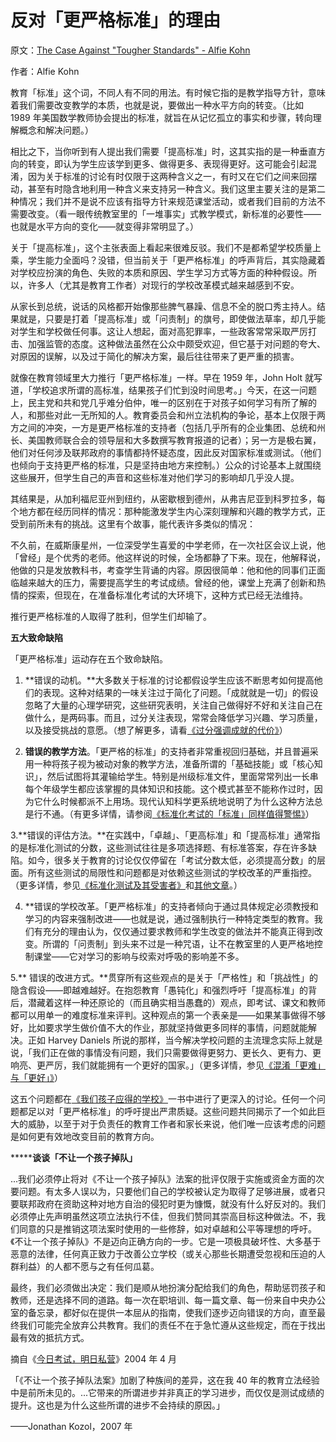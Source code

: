 # 反对「更严格标准」的理由

原文：[The Case Against "Tougher Standards" - Alfie Kohn](https://www.alfiekohn.org/standards-and-testing/case-tougher-standards/)

作者：Alfie Kohn

教育「标准」这个词，不同人有不同的用法。有时候它指的是教学指导方针，意味着我们需要改变教学的本质，也就是说，要做出一种水平方向的转变。（比如 1989 年美国数学教师协会提出的标准，就旨在从记忆孤立的事实和步骤，转向理解概念和解决问题。）

相比之下，当你听到有人提出我们需要「提高标准」时，这其实指的是一种垂直方向的转变，即认为学生应该学到更多、做得更多、表现得更好。这可能会引起混淆，因为关于标准的讨论有时仅限于这两种含义之一，有时又在它们之间来回摆动，甚至有时隐含地利用一种含义来支持另一种含义。我们这里主要关注的是第二种情况；我们并不是说不应该有指导方针来规范课堂活动，或者我们目前的方法不需要改变。（看一眼传统教室里的「一堆事实」式教学模式，新标准的必要性——也就是水平方向的变化——就变得非常明显了。）

关于「提高标准」，这个主张表面上看起来很难反驳。我们不是都希望学校质量上乘，学生能力全面吗？没错，但当前关于「更严格标准」的呼声背后，其实隐藏着对学校应扮演的角色、失败的本质和原因、学生学习方式等方面的种种假设。所以，许多人（尤其是教育工作者）对现行的学校改革模式越来越感到不安。

从家长到总统，说话的风格都开始像那些脾气暴躁、信息不全的脱口秀主持人。结果就是，只要是打着「提高标准」或「问责制」的旗号，即使做法草率，却几乎能对学生和学校做任何事。这让人想起，面对高犯罪率，一些政客常常采取严厉打击、加强监管的态度。这种做法虽然在公众中颇受欢迎，但它基于对问题的夸大、对原因的误解，以及过于简化的解决方案，最后往往带来了更严重的损害。

就像在教育领域里大力推行「更严格标准」一样。早在 1959 年，John Holt 就写道，「学校追求所谓的高标准，结果孩子们忙到没时间思考。」今天，在这一问题上，民主党和共和党几乎难分伯仲，唯一的区别在于对孩子如何学习有所了解的人，和那些对此一无所知的人。教育委员会和州立法机构的争论，基本上仅限于两方之间的冲突，一方是更严格标准的支持者（包括几乎所有的企业集团、总统和州长、美国教师联合会的领导层和大多数撰写教育报道的记者）；另一方是极右翼，他们对任何涉及联邦政府的事情都持怀疑态度，因此反对国家标准或测试。（他们也倾向于支持更严格的标准，只是坚持由地方来控制。）公众的讨论基本上就围绕这些展开，但学生自己的声音和这些标准对他们学习的影响却几乎没人提。

其结果是，从加利福尼亚州到纽约，从密歇根到德州，从弗吉尼亚到科罗拉多，每个地方都在经历同样的情况：那种能激发学生内心深刻理解和兴趣的教学方式，正受到前所未有的挑战。这里有个故事，能代表许多类似的情况：

不久前，在威斯康星州，一位深受学生喜爱的中学老师，在一次社区会议上说，他「曾经」是个优秀的老师。他这样说的时候，全场都静了下来。现在，他解释说，他做的只是发放教科书，考查学生背诵的内容。原因很简单：他和他的同事们正面临越来越大的压力，需要提高学生的考试成绩。曾经的他，课堂上充满了创新和热情的探索，但现在，在准备标准化考试的大环境下，这种方式已经无法维持。

推行更严格标准的人取得了胜利，但学生们却输了。

**五大致命缺陷**

「更严格标准」运动存在五个致命缺陷。

1. **错误的动机。**大多数关于标准的讨论都假设学生应该不断思考如何提高他们的表现。这种对结果的一味关注过于简化了问题。「成就就是一切」的假设忽略了大量的心理学研究，这些研究表明，关注自己做得好不好和关注自己在做什么，是两码事。而且，过分关注表现，常常会降低学习兴趣、学习质量，以及接受挑战的意愿。（想了解更多，请看[《过分强调成就的代价》](https://www.alfiekohn.org/costs-overemphasizing-achievement/)）

2. **错误的教学方法**。「更严格的标准」的支持者非常重视回归基础，并且普遍采用一种将孩子视为被动对象的教学方法，准备所谓的「基础技能」或「核心知识」，然后试图将其灌输给学生。特别是州级标准文件，里面常常列出一长串每个年级学生都应该掌握的具体知识和技能。这个模式甚至不能称作过时，因为它什么时候都派不上用场。现代认知科学更系统地说明了为什么这种方法总是行不通。（有更多详情，请参阅[《标准化考试的「标准」同样值得警惕》](https://www.alfiekohn.org/beware-standards-just-tests/)）

3.**错误的评估方法。**在实践中，「卓越」、「更高标准」和「提高标准」通常指的是标准化测试的分数，这些测试往往是多项选择题、有标准答案，存在许多缺陷。如今，很多关于教育的讨论仅仅停留在「考试分数太低，必须提高分数」的层面。所有这些测试的局限性和问题都是对依赖这些测试的学校改革的严重指控。（更多详情，参见[《标准化测试及其受害者》](https://www.alfiekohn.org/standardized-testing-victims/)和[其他文章](https://www.alfiekohn.org/essays-standards-testing/)。）

4. **错误的学校改革。「更严格标准」的支持者倾向于通过具体规定必须教授和学习的内容来强制改进——也就是说，通过强制执行一种特定类型的教育。我们有充分的理由认为，仅仅通过要求教师和学生改变的做法并不能真正得到改变。所谓的「问责制」到头来不过是一种咒语，让不在教室里的人更严格地控制课堂——它对学习的影响与绞索对呼吸的影响差不多。

5.** 错误的改进方式。**贯穿所有这些观点的是关于「严格性」和「挑战性」的隐含假设——即越难越好。在抱怨教育「愚钝化」和强烈呼吁「提高标准」的背后，潜藏着这样一种还原论的（而且确实相当愚蠢的）观点，即考试、课文和教师都可以用单一的难度标准来评判。这种观点的第一个表亲是——如果某事做得不够好，比如要求学生做价值不大的作业，那就坚持做更多同样的事情，问题就能解决。正如 Harvey Daniels 所说的那样，当今解决学校问题的主流理念实际上就是说，「我们正在做的事情没有问题，我们只需要做得更努力、更长久、更有力、更响亮、更严厉，我们就能拥有一个更好的国家。」（更多详情，参见[《混淆「更难」与「更好」》](https://www.alfiekohn.org/confusing-harder-better/)）

这五个问题都在[《我们孩子应得的学校》](https://www.alfiekohn.org/schools-children-deserve/)一书中进行了更深入的讨论。任何一个问题都足以对「更严格标准」的呼吁提出严肃质疑。这些问题共同揭示了一个如此巨大的威胁，以至于对于负责任的教育工作者和家长来说，他们唯一应该考虑的问题是如何更有效地改变目前的教育方向。

*******谈谈「不让一个孩子掉队」**

...我们必须停止将对《不让一个孩子掉队》法案的批评仅限于实施或资金方面的次要问题。有太多人误以为，只要他们自己的学校被认定为取得了足够进展，或者只要联邦政府在资助这种对地方自治的侵犯时更为慷慨，就没有什么好反对的。我们必须停止先声明虽然这项立法执行不佳，但我们赞同其崇高目标这种做法。不，我们同意的只是推销这项法案时使用的一些修辞，如对卓越和公平等理想的呼吁。《不让一个孩子掉队》不是迈向正确方向的一步。它是一项极具破坏性、大多基于恶意的法律，任何真正致力于改善公立学校（或关心那些长期遭受忽视和压迫的人群利益）的人都不愿与之有任何瓜葛。

最终，我们必须做出决定：我们是顺从地扮演分配给我们的角色，帮助惩罚孩子和教师，还是选择不同的道路。每一次在职培训、每一篇文章、每一份来自中央办公室的备忘录，都好似在提供一本屈从的指南，使我们逐步迈向错误的方向，直至最终我们可能完全放弃公共教育。我们的责任不在于急忙遵从这些规定，而在于找出最有效的抵抗方式。

摘自《[今日考试，明日私营](https://www.alfiekohn.org/teaching/testtoday.htm)》2004 年 4 月

「《不让一个孩子掉队法案》加剧了种族间的差异，这在我 40 年的教育立法经验中是前所未见的。...它带来的所谓进步并非真正的学习进步，而仅仅是测试成绩的提升。这也是为什么这些所谓的进步不会持续的原因。」

——Jonathan Kozol，2007 年